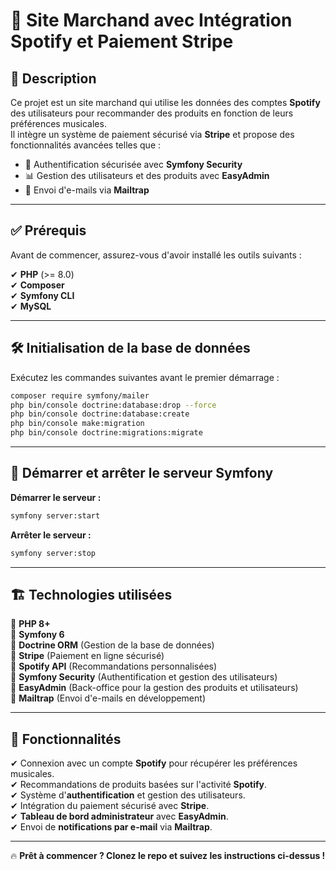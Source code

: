 # 🛒 Site Marchand avec Intégration Spotify et Paiement Stripe

## 📌 Description

Ce projet est un site marchand qui utilise les données des comptes **Spotify** des utilisateurs pour recommander des produits en fonction de leurs préférences musicales.  
Il intègre un système de paiement sécurisé via **Stripe** et propose des fonctionnalités avancées telles que :

- 🔐 Authentification sécurisée avec **Symfony Security**  
- 📊 Gestion des utilisateurs et des produits avec **EasyAdmin**  
- 📧 Envoi d'e-mails via **Mailtrap**  

---

## ✅ Prérequis

Avant de commencer, assurez-vous d'avoir installé les outils suivants :

✔ **PHP** (>= 8.0)  
✔ **Composer**  
✔ **Symfony CLI**  
✔ **MySQL**  

---

## 🛠 Initialisation de la base de données

Exécutez les commandes suivantes avant le premier démarrage :

```bash
composer require symfony/mailer
php bin/console doctrine:database:drop --force
php bin/console doctrine:database:create
php bin/console make:migration
php bin/console doctrine:migrations:migrate
```

---

## 🚀 Démarrer et arrêter le serveur Symfony

**Démarrer le serveur :**  
```bash
symfony server:start
```

**Arrêter le serveur :**  
```bash
symfony server:stop
```

---

## 🏗 Technologies utilisées

🔹 **PHP 8+**  
🔹 **Symfony 6**  
🔹 **Doctrine ORM** (Gestion de la base de données)  
🔹 **Stripe** (Paiement en ligne sécurisé)  
🔹 **Spotify API** (Recommandations personnalisées)  
🔹 **Symfony Security** (Authentification et gestion des utilisateurs)  
🔹 **EasyAdmin** (Back-office pour la gestion des produits et utilisateurs)  
🔹 **Mailtrap** (Envoi d'e-mails en développement)  

---

## 🎯 Fonctionnalités

✔ Connexion avec un compte **Spotify** pour récupérer les préférences musicales.  
✔ Recommandations de produits basées sur l'activité **Spotify**.  
✔ Système d'**authentification** et gestion des utilisateurs.  
✔ Intégration du paiement sécurisé avec **Stripe**.  
✔ **Tableau de bord administrateur** avec **EasyAdmin**.  
✔ Envoi de **notifications par e-mail** via **Mailtrap**.  

---

🔥 **Prêt à commencer ? Clonez le repo et suivez les instructions ci-dessus !**
